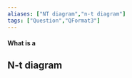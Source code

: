 ```yaml
---
aliases: ["NT diagram","n-t diagram"]
tags: ["Question","QFormat3"]
---
```


#### What is a
## N-t diagram
